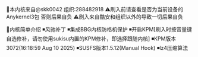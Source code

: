📝本内核来自@skk0042 组织:288482918
⚠️刷入前请查看是否为当前设备的Anykernel3包 否则后果自负
⚠️刷入来自酷安和组织以外的导致一切后果自负

📝内核简单介绍
◾️风驰补丁
◾️集成BBG内核防格机保护
◾️开启KPM[刷入时按音量键自选修补，请勿使用sukisu内置的KPM修补，即选择跟随内核]
◾️KPM版本3072(16:18:59 Aug 10 2025)
◾️SUSFS版本1.5.12(Manual Hook)
◾️lz4压缩算法
